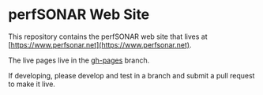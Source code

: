 # perfSONAR Web Site

This repository contains the perfSONAR web site that lives at
[https://www.perfsonar.net](https://www.perfsonar.net).

The live pages live in the [gh-pages](https://github.com/perfsonar/website/tree/gh-pages) branch.

If developing, please develop and test in a branch and submit a pull request to make it live.
